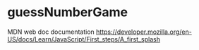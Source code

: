 # guessNumberGame
MDN web doc documentation 
https://developer.mozilla.org/en-US/docs/Learn/JavaScript/First_steps/A_first_splash
